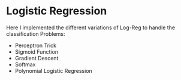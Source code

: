 # Logistic Regression
Here I implemented the different variations of Log-Reg to handle the classification Problems:
- Perceptron Trick
- Sigmoid Function
- Gradient Descent
- Softmax
- Polynomial Logistic Regression
